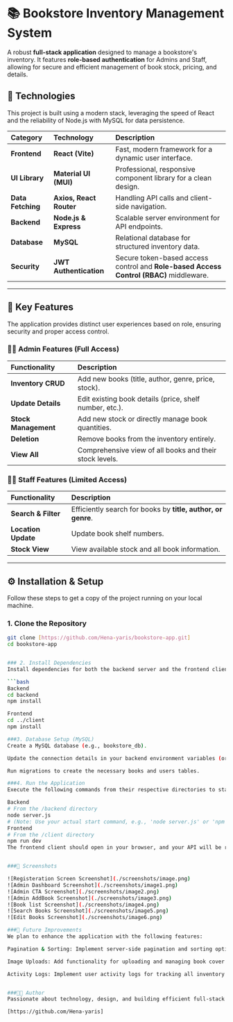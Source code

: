 # 📚 Bookstore Inventory Management System

A robust **full-stack application** designed to manage a bookstore's inventory. It features **role-based authentication** for Admins and Staff, allowing for secure and efficient management of book stock, pricing, and details.

## 🌟 Technologies

This project is built using a modern stack, leveraging the speed of React and the reliability of Node.js with MySQL for data persistence.

| Category | Technology | Description |
| :--- | :--- | :--- |
| **Frontend** | **React (Vite)** | Fast, modern framework for a dynamic user interface. |
| **UI Library** | **Material UI (MUI)** | Professional, responsive component library for a clean design. |
| **Data Fetching** | **Axios, React Router** | Handling API calls and client-side navigation. |
| **Backend** | **Node.js & Express** | Scalable server environment for API endpoints. |
| **Database** | **MySQL** | Relational database for structured inventory data. |
| **Security** | **JWT Authentication** | Secure token-based access control and **Role-based Access Control (RBAC)** middleware. |

***

## 🚀 Key Features

The application provides distinct user experiences based on role, ensuring security and proper access control.

### 👨‍💼 Admin Features (Full Access)

| Functionality | Description |
| :--- | :--- |
| **Inventory CRUD** | Add new books (title, author, genre, price, stock). |
| **Update Details** | Edit existing book details (price, shelf number, etc.). |
| **Stock Management** | Add new stock or directly manage book quantities. |
| **Deletion** | Remove books from the inventory entirely. |
| **View All** | Comprehensive view of all books and their stock levels. |

### 👩‍💻 Staff Features (Limited Access)

| Functionality | Description |
| :--- | :--- |
| **Search & Filter** | Efficiently search for books by **title, author, or genre**. |
| **Location Update** | Update book shelf numbers. |
| **Stock View** | View available stock and all book information. |

***

## ⚙️ Installation & Setup

Follow these steps to get a copy of the project running on your local machine.

### 1. Clone the Repository

```bash
git clone [https://github.com/Hena-yaris/bookstore-app.git]
cd bookstore-app


### 2. Install Dependencies
Install dependencies for both the backend server and the frontend client.

```bash
Backend
cd backend
npm install

Frontend
cd ../client
npm install

###3. Database Setup (MySQL)
Create a MySQL database (e.g., bookstore_db).

Update the connection details in your backend environment variables (or configuration file).

Run migrations to create the necessary books and users tables.

###4. Run the Application
Execute the following commands from their respective directories to start the full-stack application.

Backend
# From the /backend directory
node server.js 
# (Note: Use your actual start command, e.g., 'node server.js' or 'npm start')
Frontend
# From the /client directory
npm run dev
The frontend client should open in your browser, and your API will be running on its configured port.


###📸 Screenshots

![Registeration Screen Screenshot](./screenshots/image.png)
![Admin Dashboard Screenshot](./screenshots/image1.png)
![Admin CTA Screenshot](./screenshots/image2.png)
![Admin AddBook Screenshot](./screenshots/image3.png)
![Book list Screenshot](./screenshots/image4.png)
![Search Books Screenshot](./screenshots/image5.png)
![Edit Books Screenshot](./screenshots/image6.png)

###🔮 Future Improvements
We plan to enhance the application with the following features:

Pagination & Sorting: Implement server-side pagination and sorting options for large book lists.

Image Uploads: Add functionality for uploading and managing book cover images.

Activity Logs: Implement user activity logs for tracking all inventory changes and history.


###🧑‍💻 Author
Passionate about technology, design, and building efficient full-stack applications.

[https://github.com/Hena-yaris]


